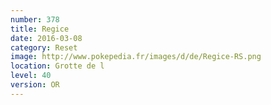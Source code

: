 ```yaml
---
number: 378
title: Regice
date: 2016-03-08
category: Reset
image: http://www.pokepedia.fr/images/d/de/Regice-RS.png
location: Grotte de l
level: 40
version: OR
---
```


